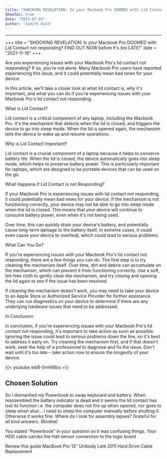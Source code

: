 ```yaml
---
title: "SHOCKING REVELATION: Is your Macbook Pro DOOMED with Lid Contact not responding? FIND OUT NOW before it's too LATE!"
ShowToc: true 
date: "2023-07-03"
author: "Judith Dale"
---
```

*****
+++ 
title = "SHOCKING REVELATION: Is your Macbook Pro DOOMED with Lid Contact not responding? FIND OUT NOW before it's too LATE!" 
date = "2021-11-16" 
+++ 

Are you experiencing issues with your Macbook Pro's lid contact not responding? If so, you're not alone. Many Macbook Pro users have reported experiencing this issue, and it could potentially mean bad news for your device.

In this article, we'll take a closer look at what lid contact is, why it's important, and what you can do if you're experiencing issues with your Macbook Pro's lid contact not responding.

What is Lid Contact?

Lid contact is a critical component of any laptop, including the Macbook Pro. It's the mechanism that detects when the lid is closed, and triggers the device to go into sleep mode. When the lid is opened again, the mechanism tells the device to wake up and resume operations.

Why is Lid Contact Important?

Lid contact is a crucial component of a laptop because it helps to conserve battery life. When the lid is closed, the device automatically goes into sleep mode, which helps to preserve battery power. This is particularly important for laptops, which are designed to be portable devices that can be used on the go.

What Happens if Lid Contact is not Responding?

If your Macbook Pro is experiencing issues with lid contact not responding, it could potentially mean bad news for your device. If the mechanism is not functioning correctly, your device may not be able to go into sleep mode when the lid is closed. This means that your device will continue to consume battery power, even when it's not being used.

Over time, this can quickly drain your device's battery, and potentially cause long-term damage to the battery itself. In extreme cases, it could even cause your device to overheat, which could lead to serious problems.

What Can You Do?

If you're experiencing issues with your Macbook Pro's lid contact not responding, there are a few things you can do. The first step is to try cleaning the mechanism itself. Over time, dirt and debris can accumulate on the mechanism, which can prevent it from functioning correctly. Use a soft, lint-free cloth to gently clean the mechanism, and try closing and opening the lid again to see if the issue has been resolved.

If cleaning the mechanism doesn't work, you may need to take your device to an Apple Store or Authorized Service Provider for further assistance. They can run diagnostics on your device to determine if there are any underlying hardware issues that need to be addressed.

In Conclusion

In conclusion, if you're experiencing issues with your Macbook Pro's lid contact not responding, it's important to take action as soon as possible. Ignoring the issue could lead to serious problems down the line, so it's best to address it early on. Try cleaning the mechanism first, and if that doesn't work, seek the help of a professional to diagnose and fix the issue. Don't wait until it's too late – take action now to ensure the longevity of your device.

{{< youtube wbR-5mHI6bo >}} 



## Chosen Solution
 So I dismantled my Powerbook to swap keyboard and battery. When reassembled the battery indicator is dead and it seems the lid contact has lost its function i.e. the computer does not fire up when opened, nor goes to sleep when shut… I need to sleep the computer manually before shutting it. Otherwise it works fine. Where do I look for assembly lapses? Grateful for all kind answers. (Rookie)

 You stated “Powerbook” in your question so it was confusing things.
Your HDD cable carries the Hall sensor connection to the logic board

Review this guide MacBook Pro 13" Unibody Late 2011 Hard Drive Cable Replacement




